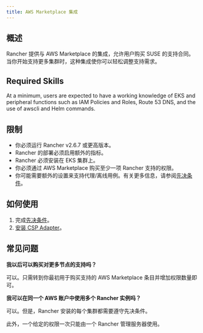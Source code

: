 ```yaml
---
title: AWS Marketplace 集成
---
```


<head>
  <link rel="canonical" href="https://ranchermanager.docs.rancher.com/zh/integrations-in-rancher/cloud-marketplace/aws-cloud-marketplace"/>
</head>

## 概述

Rancher 提供与 AWS Marketplace 的集成，允许用户购买 SUSE 的支持合同。当你开始支持更多集群时，这种集成使你可以轻松调整支持需求。

## Required Skills

At a minimum, users are expected to have a working knowledge of EKS and peripheral functions such as IAM Policies and Roles, Route 53 DNS, and the use of awscli and Helm commands.

## 限制

- 你必须运行 Rancher v2.6.7 或更高版本。
- Rancher 的部署必须启用额外的指标。
- Rancher 必须安装在 EKS 集群上。
- 你必须通过 AWS Marketplace 购买至少一项 Rancher 支持的权限。
- 你可能需要额外的设置来支持代理/离线用例。有关更多信息，请参阅[先决条件](adapter-requirements.md)。

## 如何使用

1. 完成[先决条件](adapter-requirements.md)。
2. [安装 CSP Adapter](install-adapter.md)。

## 常见问题

**我以后可以购买对更多节点的支持吗？**

可以。只需转到你最初用于购买支持的 AWS Marketplace 条目并增加权限数量即可。

**我可以在同一个 AWS 账户中使用多个 Rancher 实例吗？**

可以。但是，Rancher 安装的每个集群都需要遵守先决条件。

此外，一个给定的权限一次只能由一个 Rancher 管理服务器使用。

